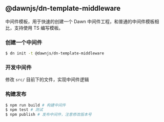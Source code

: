 ## @dawnjs/dn-template-middleware

中间件模板，用于快速的创建一个 Dawn 中间件工程，和普通的中间件模板相比，支持使用 TS 编写模板。

### 创建一个中间件

```sh
$ dn init -t @dawnjs/dn-template-middleware
```

### 开发中间件

修改 `src/` 目前下的文件，实现中间件逻辑

### 构建发布

```sh
$ npm run build # 构建中间件
$ npm test # 测试
$ npm publish # 发布中间件，注意修改版本号
```
